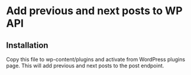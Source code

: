 # Add previous and next posts to WP API

## Installation
Copy this file to wp-content/plugins and activate from WordPress plugins page.
This will add previous and next posts to the post endpoint.
